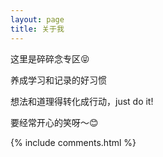 ```yaml
---
layout: page
title: 关于我 
---
```


<p> 

<p>
这里是碎碎念专区😝

养成学习和记录的好习惯

想法和道理得转化成行动，just do it!

要经常开心的笑呀～😊

<p> 

<p> 

<p> 


{% include comments.html %}

